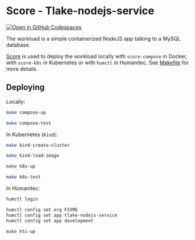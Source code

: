 # Score - Tlake-nodejs-service

[![Open in GitHub Codespaces](https://github.com/codespaces/badge.svg)](https://codespaces.new/htc-kubecon-na-2024/tlake-nodejs-service)

The workload is a simple containerized NodeJS app talking to a MySQL database.

[Score](https://score.dev/) is used to deploy the workload locally with `score-compose` in Docker, with `score-k8s` in Kubernetes or with `humctl` in Humanitec. See [Makefile](Makefile) for more details.

## Deploying

Locally:
```bash
make compose-up

make compose-test
```

In Kubernetes (`Kind`):
```bash
make kind-create-cluster

make kind-load-image

make k8s-up

make k8s-test
```

In Humanitec:
```bash
humctl login

humctl config set org FIXME
humctl config set app tlake-nodejs-service
humctl config set app development

make htc-up
```